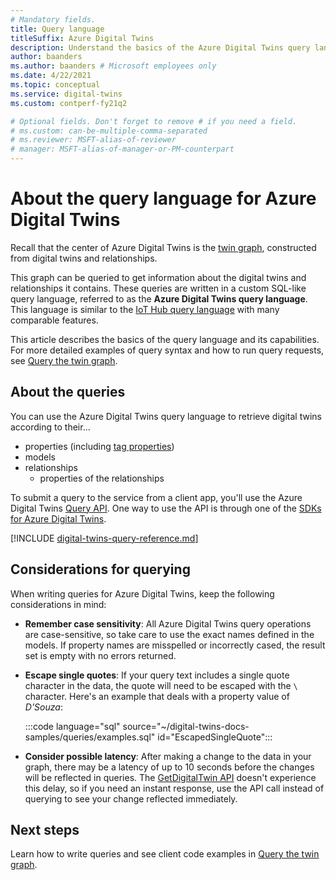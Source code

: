 ```yaml
---
# Mandatory fields.
title: Query language
titleSuffix: Azure Digital Twins
description: Understand the basics of the Azure Digital Twins query language.
author: baanders
ms.author: baanders # Microsoft employees only
ms.date: 4/22/2021
ms.topic: conceptual
ms.service: digital-twins
ms.custom: contperf-fy21q2

# Optional fields. Don't forget to remove # if you need a field.
# ms.custom: can-be-multiple-comma-separated
# ms.reviewer: MSFT-alias-of-reviewer
# manager: MSFT-alias-of-manager-or-PM-counterpart
---
```


# About the query language for Azure Digital Twins

Recall that the center of Azure Digital Twins is the [twin graph](concepts-twins-graph.md), constructed from digital twins and relationships. 

This graph can be queried to get information about the digital twins and relationships it contains. These queries are written in a custom SQL-like query language, referred to as the **Azure Digital Twins query language**. This language is similar to the [IoT Hub query language](../iot-hub/iot-hub-devguide-query-language.md) with many comparable features.

This article describes the basics of the query language and its capabilities. For more detailed examples of query syntax and how to run query requests, see [Query the twin graph](how-to-query-graph.md).

## About the queries

You can use the Azure Digital Twins query language to retrieve digital twins according to their...
* properties (including [tag properties](how-to-use-tags.md))
* models
* relationships
  - properties of the relationships

To submit a query to the service from a client app, you'll use the Azure Digital Twins [Query API](/rest/api/digital-twins/dataplane/query). One way to use the API is through one of the [SDKs for Azure Digital Twins](concepts-apis-sdks.md#overview-data-plane-apis).

[!INCLUDE [digital-twins-query-reference.md](../../includes/digital-twins-query-reference.md)]

## Considerations for querying

When writing queries for Azure Digital Twins, keep the following considerations in mind:
* **Remember case sensitivity**: All Azure Digital Twins query operations are case-sensitive, so take care to use the exact names defined in the models. If property names are misspelled or incorrectly cased, the result set is empty with no errors returned.
* **Escape single quotes**: If your query text includes a single quote character in the data, the quote will need to be escaped with the `\` character. Here's an example that deals with a property value of *D'Souza*:

  :::code language="sql" source="~/digital-twins-docs-samples/queries/examples.sql" id="EscapedSingleQuote":::

* **Consider possible latency**: After making a change to the data in your graph, there may be a latency of up to 10 seconds before the changes will be reflected in queries. The [GetDigitalTwin API](how-to-manage-twin.md#get-data-for-a-digital-twin) doesn't experience this delay, so if you need an instant response, use the API call instead of querying to see your change reflected immediately.

## Next steps

Learn how to write queries and see client code examples in [Query the twin graph](how-to-query-graph.md).